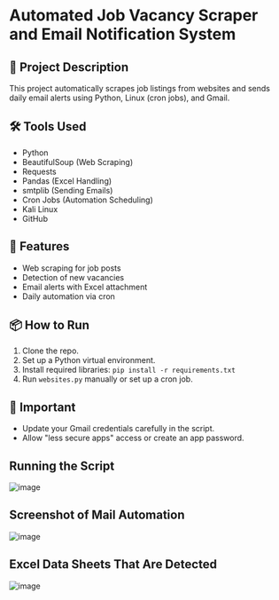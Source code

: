# Automated Job Vacancy Scraper and Email Notification System

## 📄 Project Description
This project automatically scrapes job listings from websites and sends daily email alerts using Python, Linux (cron jobs), and Gmail.

## 🛠 Tools Used
- Python
- BeautifulSoup (Web Scraping)
- Requests
- Pandas (Excel Handling)
- smtplib (Sending Emails)
- Cron Jobs (Automation Scheduling)
- Kali Linux
- GitHub

## 🚀 Features
- Web scraping for job posts
- Detection of new vacancies
- Email alerts with Excel attachment
- Daily automation via cron

## 📦 How to Run
1. Clone the repo.
2. Set up a Python virtual environment.
3. Install required libraries: `pip install -r requirements.txt`
4. Run `websites.py` manually or set up a cron job.

## 📧 Important
- Update your Gmail credentials carefully in the script.
- Allow "less secure apps" access or create an app password.
  

## **Running the Script**

![image](https://github.com/user-attachments/assets/a3340733-ae3a-4540-bb0a-2518335eff6b)


## **Screenshot of Mail Automation**

![image](https://github.com/user-attachments/assets/ecf9beea-77bd-482a-9d41-ee35df330611)


## **Excel Data Sheets That Are Detected**

![image](https://github.com/user-attachments/assets/8a432d90-959f-4029-a979-ced652f0466d)


